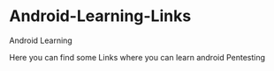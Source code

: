 # Android-Learning-Links
Android Learning 

Here you can find some Links where you can learn android Pentesting 
